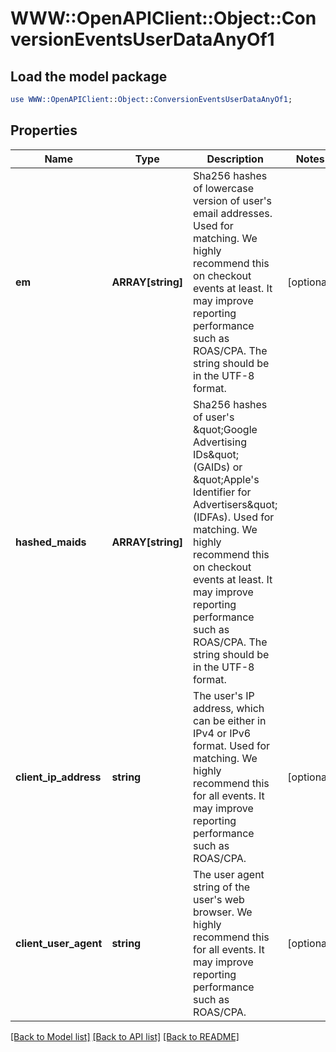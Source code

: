 # WWW::OpenAPIClient::Object::ConversionEventsUserDataAnyOf1

## Load the model package
```perl
use WWW::OpenAPIClient::Object::ConversionEventsUserDataAnyOf1;
```

## Properties
Name | Type | Description | Notes
------------ | ------------- | ------------- | -------------
**em** | **ARRAY[string]** | Sha256 hashes of lowercase version of user&#39;s email addresses. Used for matching. We highly recommend this on checkout events at least. It may improve reporting performance such as ROAS/CPA. The string should be in the UTF-8 format. | [optional] 
**hashed_maids** | **ARRAY[string]** | Sha256 hashes of user&#39;s \&quot;Google Advertising IDs\&quot; (GAIDs) or \&quot;Apple&#39;s Identifier for Advertisers\&quot; (IDFAs). Used for matching. We highly recommend this on checkout events at least. It may improve reporting performance such as ROAS/CPA. The string should be in the UTF-8 format. | 
**client_ip_address** | **string** | The user&#39;s IP address, which can be either in IPv4 or IPv6 format. Used for matching. We highly recommend this for all events. It may improve reporting performance such as ROAS/CPA. | [optional] 
**client_user_agent** | **string** | The user agent string of the user&#39;s web browser. We highly recommend this for all events. It may improve reporting performance such as ROAS/CPA. | [optional] 

[[Back to Model list]](../README.md#documentation-for-models) [[Back to API list]](../README.md#documentation-for-api-endpoints) [[Back to README]](../README.md)


